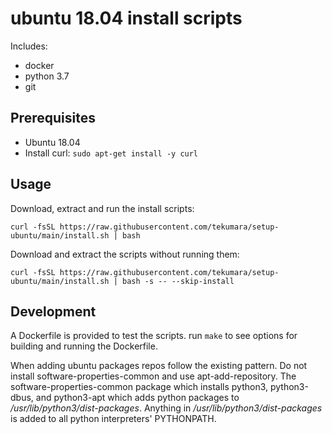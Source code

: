 # ubuntu 18.04 install scripts

Includes:

- docker
- python 3.7
- git

## Prerequisites

- Ubuntu 18.04
- Install curl: `sudo apt-get install -y curl`

## Usage

Download, extract and run the install scripts:

```
curl -fsSL https://raw.githubusercontent.com/tekumara/setup-ubuntu/main/install.sh | bash
```

Download and extract the scripts without running them:

```
curl -fsSL https://raw.githubusercontent.com/tekumara/setup-ubuntu/main/install.sh | bash -s -- --skip-install
```

## Development

A Dockerfile is provided to test the scripts. run `make` to see options for building and running the Dockerfile.

When adding ubuntu packages repos follow the existing pattern. Do not install software-properties-common and use apt-add-repository. The software-properties-common package which installs python3, python3-dbus, and python3-apt which adds python packages to _/usr/lib/python3/dist-packages_. Anything in _/usr/lib/python3/dist-packages_ is added to all python interpreters' PYTHONPATH.
